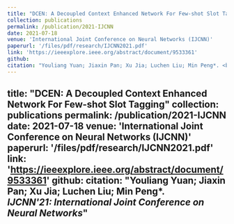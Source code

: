 ```yaml
---
title: "DCEN: A Decoupled Context Enhanced Network For Few-shot Slot Tagging"
collection: publications
permalink: /publication/2021-IJCNN
date: 2021-07-18
venue: 'International Joint Conference on Neural Networks (IJCNN)'
paperurl: '/files/pdf/research/IJCNN2021.pdf'
link: 'https://ieeexplore.ieee.org/abstract/document/9533361'
github: 
citation: "Youliang Yuan; Jiaxin Pan; Xu Jia; Luchen Liu; Min Peng*. <br><i>IJCNN'21: International Joint Conference on Neural Networks</i>"
---
```

title: "DCEN: A Decoupled Context Enhanced Network For Few-shot Slot Tagging"
collection: publications
permalink: /publication/2021-IJCNN
date: 2021-07-18
venue: 'International Joint Conference on Neural Networks (IJCNN)'
paperurl: '/files/pdf/research/IJCNN2021.pdf'
link: 'https://ieeexplore.ieee.org/abstract/document/9533361'
github: 
citation: "Youliang Yuan; Jiaxin Pan; Xu Jia; Luchen Liu; Min Peng*. <br><i>IJCNN'21: International Joint Conference on Neural Networks</i>"
---

